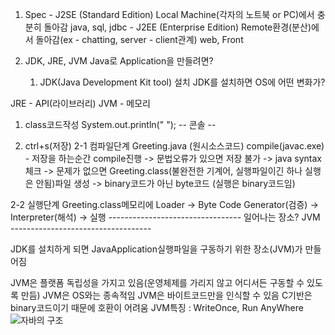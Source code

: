 1. Spec - J2SE (Standard Edition) 
	Local Machine(각자의 노트북 or PC)에서 충분히 돌아감
	java, sql, jdbc
          - J2EE (Enterprise Edition)
	Remote환경(분산)에서 돌아감(ex - chatting, server - client관계)
	web, Front

2. JDK, JRE, JVM
Java로 Application을 만들려면?
	1. JDK(Java Development Kit tool) 설치
JDK를 설치하면 OS에 어떤 변화가?

JRE - API(라이브러리)
JVM - 메모리

1. class코드작성
System.out.println(" ");
--  콘솔  --

2. ctrl+s(저장)
2-1 컴파일단계
Greeting.java (원시소스코드)
compile(javac.exe) - 저장을 하는순간 compile진행 -> 문법오류가 있으면 저장 불가
-> java syntax체크
-> 문제가 없으면 Greeting.class(불완전한 기계어, 실행파일이긴 하나 실행은 안됨)파일 생성
			     -> binary코드가 아닌 byte코드 (실행은 binary코드임)

2-2 실행단계
Greeting.class메모리에 Loader -> Byte Code Generator(검증) -> Interpreter(해석) -> 실행
--------------------------------- 일어나는 장소? JVM -----------------------------------

JDK를 설치하게 되면 JavaApplication실행파일을 구동하기 위한 장소(JVM)가 만들어짐

JVM은 플랫폼 독립성을 가지고 있음(운영체제를 가리지 않고 어디서든 구동할 수 있도록 만듬)
JVM은 OS와는 종속적임
JVM은 바이트코드만을 인식할 수 있음
C기반은 binary코드이기 때문에 호환이 어려움
JVM특징 : WriteOnce, Run AnyWhere
![자바의 구조](https://user-images.githubusercontent.com/43941396/112714979-9bc47100-8f20-11eb-9367-b2a975ada580.png)
